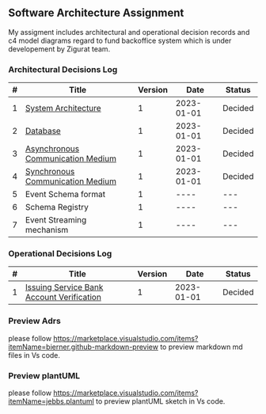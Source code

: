 ## Software Architecture Assignment
My assigment includes architectural and operational decision records and c4 model diagrams regard to fund backoffice system which is under developement by Zigurat team.

### Architectural Decisions Log

|#  | Title         | Version      | Date        | Status  |
|---|------------------|--------------|-------------|-----|
| 1 | [System Architecture](Archtectural_Decisions/#1_Architecture.md)| 1 | 2023-01-01 | Decided |
| 2 | [Database](Archtectural_Decisions/#1_Database.md)| 1 | 2023-01-01 | Decided |
| 3 | [Asynchronous Communication Medium](Archtectural_Decisions/#3_Asynchronous_Communication.md)| 1 | 2023-01-01 | Decided |
| 4 | [Synchronous Communication Medium](Archtectural_Decisions/#4_Synchronous_Communication.md)| 1 | 2023-01-01 | Decided |
| 5 | Event Schema format| 1 | ---- | --- |
| 6 | Schema Registry| 1 | ---- | --- |
| 7 | Event Streaming mechanism| 1 | ---- | --- |


### Operational Decisions Log
|#  | Title         | Version      | Date        | Status  |
|---|------------------|--------------|-------------|-----|
| 1 | [Issuing Service Bank Account Verification](Operational_Decisions/#1_Issuing_BankAccount_Verification_v1.md)| 1 | 2023-01-01 | Decided |

### Preview Adrs
please follow https://marketplace.visualstudio.com/items?itemName=bierner.github-markdown-preview to preview markdown md files in Vs code.

### Preview plantUML
please follow https://marketplace.visualstudio.com/items?itemName=jebbs.plantuml to preview plantUML sketch in Vs code.
